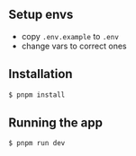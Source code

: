 ## Setup envs
- copy `.env.example` to `.env`
- change vars to correct ones

## Installation

```bash
$ pnpm install
```

## Running the app

```bash
$ pnpm run dev
```
